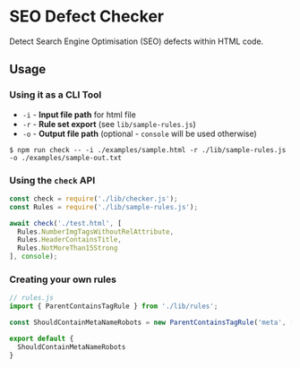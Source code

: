 # SEO Defect Checker
Detect Search Engine Optimisation (SEO) defects within HTML code.

## Usage

### Using it as a CLI Tool
- `-i` - **Input file path** for html file
- `-r` - **Rule set export** (see `lib/sample-rules.js`)
- `-o` - **Output file path** (optional - `console` will be used otherwise)
```shell
$ npm run check -- -i ./examples/sample.html -r ./lib/sample-rules.js -o ./examples/sample-out.txt
```

### Using the `check` API
```javascript
const check = require('./lib/checker.js');
const Rules = require('./lib/sample-rules.js');

await check('./test.html', [
  Rules.NumberImgTagsWithoutRelAttribute,
  Rules.HeaderContainsTitle,
  Rules.NotMoreThan15Strong
], console);
```

### Creating your own rules

```javascript
// rules.js
import { ParentContainsTagRule } from './lib/rules';

const ShouldContainMetaNameRobots = new ParentContainsTagRule('meta', ['name'], ['robots']);

export default {
  ShouldContainMetaNameRobots
}
```


